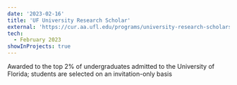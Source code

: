 ```yaml
---
date: '2023-02-16'
title: 'UF University Research Scholar'
external: 'https://cur.aa.ufl.edu/programs/university-research-scholars-program/'
tech:
  - February 2023
showInProjects: true
---
```


Awarded to the top 2% of undergraduates admitted to the University of Florida;
students are selected on an invitation-only basis
